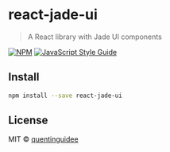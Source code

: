 # react-jade-ui

> A React library with Jade UI components

[![NPM](https://img.shields.io/npm/v/@quentinguidee/react-jade-ui.svg)](https://www.npmjs.com/package/@quentinguidee/react-jade-ui) [![JavaScript Style Guide](https://img.shields.io/badge/code_style-standard-brightgreen.svg)](https://standardjs.com)

## Install

```bash
npm install --save react-jade-ui
```

## License

MIT © [quentinguidee](https://github.com/quentinguidee)
